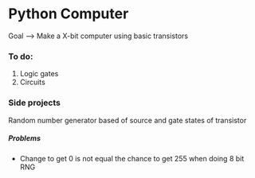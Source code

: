 # Python Computer
Goal --> Make a X-bit computer using basic transistors

### To do:
1. Logic gates
2. Circuits

### Side projects
Random number generator based of source and gate states of transistor
##### Problems
+ Change to get 0 is not equal the chance to get 255 when doing 8 bit RNG
